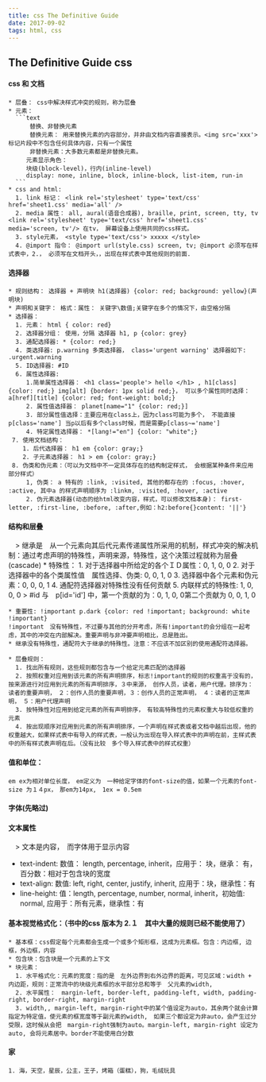 ```yaml
---
title: css The Definitive Guide
date: 2017-09-02
tags: html, css
---
```


The Definitive Guide css
--------

#### css 和 文档
    * 层叠： css中解决样式冲突的规则，称为层叠
    * 元素：
      ```text
          替换、非替换元素
          替换元素： 用来替换元素的内容部分，并非由文档内容直接表示。<img src='xxx'> 标记片段中不包含任何具体内容，只有一个属性
          非替换元素：大多数元素都是非替换元素。
         元素显示角色：
         块级(block-level)，行内(inline-level)
         display: none, inline, block, inline-block, list-item, run-in
      ```
    * css and html: 
      1. link 标记： <link rel='stylesheet' type='text/css' href='sheet1.css' media='all' />
      2. media 属性： all, aural(语音合成器), braille, print, screen, tty, tv <link rel='stylesheet' type='text/css' href='sheet1.css' media='screen, tv'/> 在tv， 屏幕设备上使用共同的css样式。
      3. style元素， <style type='text/css'> xxxxx </style>
      4. @import 指令： @import url(style.css) screen, tv; @import 必须写在样式表中，2.， 必须写在文档开头，，出现在样式表中其他规则的前面.

#### 选择器

    * 规则结构： 选择器 + 声明块 h1(选择器) {color: red; background: yellow}(声明块)
    * 声明和关键字： 格式：属性： 关键字\数值;关键字在多个的情况下，由空格分隔
    * 选择器： 
      1. 元素： html { color: red}
      2. 选择器分组： 使用，分隔 选择器 h1, p {color: grey}
      3. 通配选择器: * {color: red;}
      4. 类选择器: p.warning 多类选择器， class='urgent warning' 选择器如下:  .urgent.warning
      5. ID选择器: #ID 
      6. 属性选择器: 
         1.简单属性选择器： <h1 class='people'> hello </h1> , h1[class] {color: red;} img[alt] {border: 1px solid red;}， 可以多个属性同时选择： a[href][title] {color: red; font-weight: bold;}
         2. 属性值选择器： planet[name="1" {color: red;}]
         3. 部分属性值选择：主要应用在class上，因为class可能为多个， 不能直接p[class='name'] 当p以后有多个class时候，而是需要p[class~='name']
         4. 特定属性选择器： *[lang!="en"] {color: "white";}
     7. 使用文档结构： 
        1. 后代选择器： h1 em {color: gray;}
        2. 子元素选择器： h1 > em {color: gray;}
     8. 伪类和伪元素：（可以为文档中不一定具体存在的结构制定样式， 会根据某种条件来应用部分样式）
         1, 伪类： a 特有的 :link, :visited, 其他的都存在的 :focus, :hover, :active, 其中a 的样式声明顺序为 :linkm, :visited, :hover, :active
         2. 伪元素选择器(动态的给html改变内容，样式，可以修改文档本身)： first-letter, :first-line, :before, :after,例如：h2:before{}content: '||'}


#### 结构和层叠
　> 继承是　从一个元素向其后代元素传递属性所采用的机制，样式冲突的解决机制：通过考虑声明的特殊性，声明来源，特殊性，这个决策过程就称为层叠(cascade)
    * 特殊性：
      1. 对于选择器中所给定的各个ＩＤ属性：0, 1, 0, 0
      2. 对于选择器中的各个类属性值　属性选择、伪类: 0, 0, 1, 0
      3. 选择器中各个元素和伪元素：0, 0, 0, 1
      4. 通配符选择器对特殊性没有任何贡献
      5. 内联样式的特殊性: 1, 0, 0, 0
    > #id 与　p[id='id'] 中，第一个贡献的为：0, 1, 0, 0第二个贡献为 0, 0, 1, 0
    
    * 重要性: !important p.dark {color: red !important; background: white !important}
    !important　没有特殊性，不过要与其他的分开考虑，所有!important的会分组在一起考虑，其中的冲突在内部解决。重要声明与非冲要声明相比，总是胜出。
    * 继承没有特殊性，通配符大于继承的特殊性。注意：不应该不加区别的使用通配符选择器。
    
    * 层叠规则：
      1. 找出所有规则，这些规则都包含与一个给定元素匹配的选择器
      2. 按照权重对应用到该元素的所有声明排序，标志!important的规则的权重高于没有的，按来源进行对应用到元素的所有声明排序，３中来源，　创作人员，读者，用户代理。排序为：　读者的重要声明，　２：创作人员的重要声明，３：创作人员的正常声明，　４：读者的正常声明，　５：用户代理声明
      3. 按特殊性对应用到给定元素的所有声明排序，　有较高特殊性的元素权重大与较低权重的元素
      4. 按出现顺序对应用到元素的所有声明排序，一个声明在样式表或者文档中越后出现，他的权重越大，如果样式表中有导入的样式表，一般认为出现在导入样式表中的声明在前，主样式表中的所有样式表声明在后。（没有比较　多个导入样式表中的样式权重）

#### 值和单位：
    em ex为相对单位长度，　em定义为　一种给定字体的font-size的值，如果一个元素的font-size 为１４px，　那em为14px,　1ex = 0.5em
    
#### 字体(先略过)

#### 文本属性
　> 文本是内容，　而字体用于显示内容
  
  * text-indent: 数值： length, percentage, inherit，应用于： 块，继承： 有，百分数：相对于包含块的宽度
  * text-align: 数值: left, right, center, justify, inherit, 应用于：块，继承性：有
  * line-height: 值：length, percentage, number, normal, inherit，初始值: normal, 应用于：所有元素，继承性：有
  
  
  
  
  
  
  
  

#### 基本视觉格式化：（书中的css 版本为 2.１　其中大量的规则已经不能使用了）
    * 基本框：css假定每个元素都会生成一个或多个矩形框，这成为元素框。包含：内边框, 边框，外边框，内容
    * 包含块：包含块是一个元素的上下文
    * 块元素：
      1. 水平格式化：元素的宽度：指的是　左外边界到右外边界的距离，可见区域：width + 内边距，规则：正常流中的块级元素框的水平部分总和等于　父元素的width,
      2. 水平属性：　margin-left, border-left, padding-left, width, padding-right, border-right, margin-right
      3. width,, margin-left, margin-right中的某个值设定为auto，其余两个就会计算指定为特定值，使元素的框宽度等于副元素的width,　如果三个都设定为非auto，会产生过分受限，这时候从会把　margin-right强制为auto。margin-left, margin-right 设定为auto, 会将元素居中。border不能使用白分数
      
    

#### 家
    1. 海，天空，星辰，公主，王子，烤箱（蛋糕），狗，毛绒玩具
    
